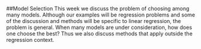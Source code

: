 ##Model Selection
This week we  discuss the problem of choosing among many models. Although our
examples will be regression problems and some of the discussion and methods
will be specific to linear regression, the problem is general. When many models
are under consideration, how does one choose the best? Thus we also discuss
methods that apply outside the regression context.
